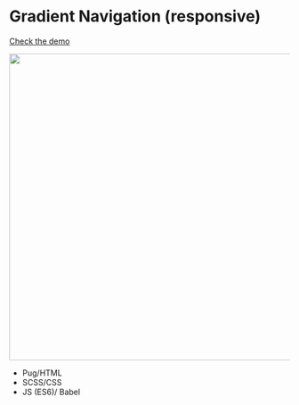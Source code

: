 # Gradient Navigation (responsive)

[Check the demo](https://codepen.io/nat-davydova/pen/mNOMBV)

<img src="http://eisenpar.com/portfolio2/assets/img/grad-tabs/sample.jpg" width="550" />

- Pug/HTML
- SCSS/CSS
- JS (ES6)/ Babel


 
